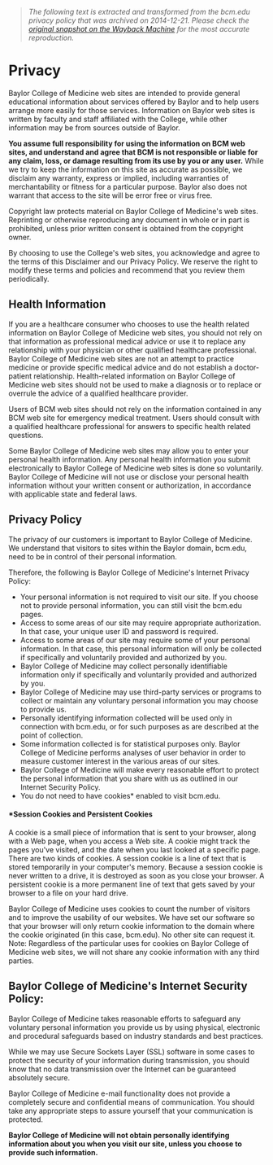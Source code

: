 > *The following text is extracted and transformed from the bcm.edu privacy policy that was archived on 2014-12-21. Please check the [original snapshot on the Wayback Machine](https://web.archive.org/web/20141221192605id_/https%3A//www.bcm.edu/privacy) for the most accurate reproduction.*

# Privacy

Baylor College of Medicine web sites are intended to provide general educational information about services offered by Baylor and to help users arrange more easily for those services. Information on Baylor web sites is written by faculty and staff affiliated with the College, while other information may be from sources outside of Baylor.

**You assume full responsibility for using the information on BCM web sites, and understand and agree that BCM is not responsible or liable for any claim, loss, or damage resulting from its use by you or any user.** While we try to keep the information on this site as accurate as possible, we disclaim any warranty, express or implied, including warranties of merchantability or fitness for a particular purpose. Baylor also does not warrant that access to the site will be error free or virus free.

Copyright law protects material on Baylor College of Medicine's web sites. Reprinting or otherwise reproducing any document in whole or in part is prohibited, unless prior written consent is obtained from the copyright owner.

By choosing to use the College's web sites, you acknowledge and agree to the terms of this Disclaimer and our Privacy Policy. We reserve the right to modify these terms and policies and recommend that you review them periodically.

## Health Information

If you are a healthcare consumer who chooses to use the health related information on Baylor College of Medicine web sites, you should not rely on that information as professional medical advice or use it to replace any relationship with your physician or other qualified healthcare professional. Baylor College of Medicine web sites are not an attempt to practice medicine or provide specific medical advice and do not establish a doctor-patient relationship. Health-related information on Baylor College of Medicine web sites should not be used to make a diagnosis or to replace or overrule the advice of a qualified healthcare provider.

Users of BCM web sites should not rely on the information contained in any BCM web site for emergency medical treatment. Users should consult with a qualified healthcare professional for answers to specific health related questions.

Some Baylor College of Medicine web sites may allow you to enter your personal health information. Any personal health information you submit electronically to Baylor College of Medicine web sites is done so voluntarily. Baylor College of Medicine will not use or disclose your personal health information without your written consent or authorization, in accordance with applicable state and federal laws.

## Privacy Policy

The privacy of our customers is important to Baylor College of Medicine. We understand that visitors to sites within the Baylor domain, bcm.edu, need to be in control of their personal information.

Therefore, the following is Baylor College of Medicine's Internet Privacy Policy:

  * Your personal information is not required to visit our site. If you choose not to provide personal information, you can still visit the bcm.edu pages.
  * Access to some areas of our site may require appropriate authorization. In that case, your unique user ID and password is required.
  * Access to some areas of our site may require some of your personal information. In that case, this personal information will only be collected if specifically and voluntarily provided and authorized by you.
  * Baylor College of Medicine may collect personally identifiable information only if specifically and voluntarily provided and authorized by you.
  * Baylor College of Medicine may use third-party services or programs to collect or maintain any voluntary personal information you may choose to provide us.
  * Personally identifying information collected will be used only in connection with bcm.edu, or for such purposes as are described at the point of collection.
  * Some information collected is for statistical purposes only. Baylor College of Medicine performs analyses of user behavior in order to measure customer interest in the various areas of our sites.
  * Baylor College of Medicine will make every reasonable effort to protect the personal information that you share with us as outlined in our Internet Security Policy.
  * You do not need to have cookies* enabled to visit bcm.edu.



#### *Session Cookies and Persistent Cookies

A cookie is a small piece of information that is sent to your browser, along with a Web page, when you access a Web site. A cookie might track the pages you've visited, and the date when you last looked at a specific page. There are two kinds of cookies. A session cookie is a line of text that is stored temporarily in your computer's memory. Because a session cookie is never written to a drive, it is destroyed as soon as you close your browser. A persistent cookie is a more permanent line of text that gets saved by your browser to a file on your hard drive.

Baylor College of Medicine uses cookies to count the number of visitors and to improve the usability of our websites. We have set our software so that your browser will only return cookie information to the domain where the cookie originated (in this case, bcm.edu). No other site can request it. Note: Regardless of the particular uses for cookies on Baylor College of Medicine web sites, we will not share any cookie information with any third parties.

## Baylor College of Medicine's Internet Security Policy:

Baylor College of Medicine takes reasonable efforts to safeguard any voluntary personal information you provide us by using physical, electronic and procedural safeguards based on industry standards and best practices.

While we may use Secure Sockets Layer (SSL) software in some cases to protect the security of your information during transmission, you should know that no data transmission over the Internet can be guaranteed absolutely secure.

Baylor College of Medicine e-mail functionality does not provide a completely secure and confidential means of communication. You should take any appropriate steps to assure yourself that your communication is protected.

**Baylor College of Medicine will not obtain personally identifying information about you when you visit our site, unless you choose to provide such information.**
